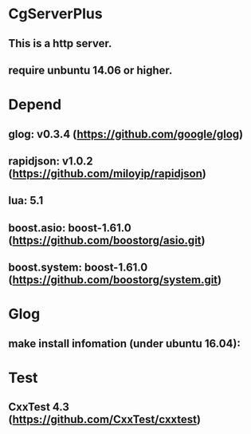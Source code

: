 # CgServerPlus
## This is a http server.
## require unbuntu 14.06 or higher.

# Depend
## glog: v0.3.4 (https://github.com/google/glog)
## rapidjson: v1.0.2 (https://github.com/miloyip/rapidjson)
## lua: 5.1
## boost.asio: boost-1.61.0 (https://github.com/boostorg/asio.git)
## boost.system: boost-1.61.0 (https://github.com/boostorg/system.git)

# Glog
## make install infomation (under ubuntu 16.04):

# Test
## CxxTest 4.3 (https://github.com/CxxTest/cxxtest)